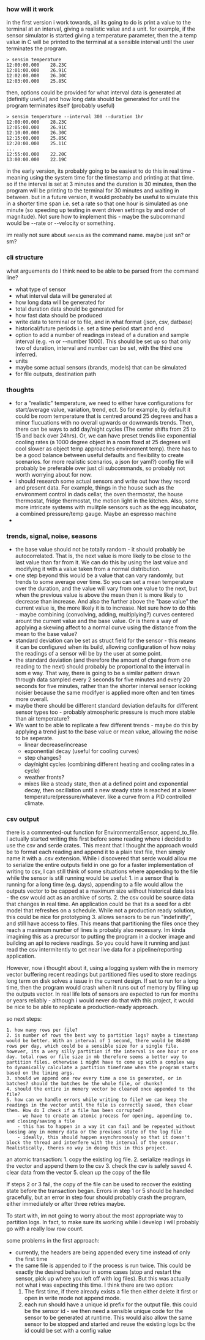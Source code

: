 
### how will it work

in the first version i work towards, all its going to do is print a value to the terminal at an interval, giving a realistic value and a unit. 
for example, if the sensor simulator is started giving a temperature parameter, then the a temp value in C will be printed  to the terminal at a sensible interval until the user terminates the program.

```
> sensim temperature
12:00:00.000    28.23C
12:01:00.000    26.91C
12:02:00.000    26.30C
12:03:00.000    25.85C
```

then, options could be provided for what interval data is generated at (definitly useful) and how long data should be generated for until the program terminates itself (probably useful)

```
> sensim temperature --interval 300 --duration 1hr
12:00:00.000    28.23C
12:05:00.000    26.91C
12:10:00.000    26.30C
12:15:00.000    25.85C
12:20:00.000    25.11C
...
12:55:00.000    22.20C
13:00:00.000    22.19C
```

in the early version, its probably going to be easiest to do this in real time - meaning using the system time for the timestamp and printing at that time. so if the interval is set at 3 minutes and the duration is 30 minutes, then the program will be printing to the terminal for 30 minutes and waiting in between. but in a future version, it would probably be useful to simulate this in a shorter time span i.e. set a rate so that one hour is simulated as one minute (so speeding up testing in event driven settings by and order of magnitude). Not sure how to implement this - maybe the subcommand would be --rate or --velocity or something. 


im really not sure about `sensim` as the command name. maybe just sn? or sm?


### cli structure

what arguements do I think need to be able to be parsed from the command line?

- what type of sensor
- what interval data will be generated at
- how long data will be generated for
- total duration data should be generated for
- how fast data should be produced
- write data to terminal or to file, and in what format (json, csv, datbase)
- historical/future periods i.e. set a time period start and end
- option to add a number of readings instead of a duration and sample interval (e.g. -n or --number 1000). This should be set up so that only two of duration, interval and number can be set, with the third one inferred.
- units
- maybe some actual sensors (brands, models) that can be simulated
- for file outputs, destination path

### thoughts
- for a "realistic" temperature, we need to either have configurations for start/average value, variation, trend, ect. So for example, by default it could be room temperature that is centred around 25 degrees and has a minor flucuations with no overall upwards or downwards trends. Then, there can be ways to add day/night cycles (The center shifts from 25 to 15 and back over 24hrs). Or, we can have preset trends like exponential cooling rates (a 1000 degree object in a room fixed at 25 degrees will cool slower as object temp approaches environment temp). there has to be a good balance between useful defaults and flexibility to create scenarios. for more realistic scenarios, a json (or yaml?) config file will probably be preferable over just cli subcommands, so probably not worth worrying about for now.
- i should research some actual sensors and write out how they record and present data. For example, things in the house such as the environment control in dads cellar, the oven thermostat, the house thermostat, fridge thermostat, the motion light in the kitchen. Also, some more intricate systems with mulitple sensors such as the egg incubator, a combined pressure/temp gauge. Maybe an espresso machine
- 

### trends, signal, noise, seasons

- the base value should not be totally random - it should probably be autocorrelated. That is, the next value is more likely to be close to the last value than far from it. We can do this by using the last value and modifying it with a value taken from a normal distribution. 
- one step beyond this would be a value that can vary randomly, but trends to some average over time. So you can set a mean temperature over the duration, and the value will vary from one value to the next, but when the previous value is above the mean then it is more likely to decrease than increase. And also the further above the "base value" the current value is, the more likely it is to increase. Not sure how to do this - maybe combining (convolving, adding, multiplying?) curves centered arount the current value and the base value. Or is there a way of applying a skewing affect to a normal curve using the distance from the mean to the base value?
- standard deviation can be set as struct field for the sensor - this means it can be configured when its build, allowing configuration of how noisy the readings of a sensor will be by the user at some point.
- the standard deviation (and therefore the amount of change from one reading to the next) should probably be proportional to the interval in som e way. That way, there is going to be a similar pattern drawn through data sampled every 2 seconds for five minutes and every 20 seconds for five minutes, rather than the shorter interval sensor looking noisier because the same modifyer is applied more often and ten times more overall. 
- maybe there should be different standard deviation defaults for different sensor types too - probably atmospheric pressure is much more stable than air temperature? 
- We want to be able to replicate a few different trends - maybe do this by applying a trend just to the base value or mean value, allowing the noise to be seperate. 
    - linear decrease/increase
    - exponential decay (useful for cooling curves)
    - step changes?
    - day/night cycles (combining different heating and cooling rates in a cycle)
    - weather fronts?
    - mixes like a steady state, then at a defined point and exponential decay, then oscillation until a new steady state is reached at a lower temperature/pressure/whatever. like a curve from a PID controlled climate.


### csv output

there is a commented-out function for EnvironmentalSensor, append_to_file. I actually started writing this first before some reading where i decided to use the csv and serde crates. This meant that I thought the approach would be to format each reading and append it to a plain text file, then simply name it with a .csv extension. While i discovered that serde would allow me to serialize the entire outputs field in one go for a faster implementation of writing to csv, I can still think of some situations where appending to the file while the sensor is still running would be useful: 
    1. in a sensor that is running for a long time (e.g. days), appending to a file would allow the outputs vector to be capped at a maximum size without historical data loss - the csv would act as an archive of sorts. 
    2. the csv could be source data that changes in real time. An application could be that its a seed for a dbt model that refreshes on a schedule. While not a production ready solution, this could be nice for prototyping 
    3. allows sensors to be run "indefinitly", and still have access to files. This means that partitioning the files once they reach a maximum number of lines is probably also necessary. 
Im kinda imagining this as a precursor to putting the program in a docker image and building an api to recieve readings. So you could have it running and just read the csv intermitently to get near live data for a pipeline/reporting application. 

However, now i thought about it, using a logging system with the in memory vector buffering recent readings but partitioned files used to store readings long term on disk solves a issue in the current design. If set to run for a long time, then the program would crash when it runs out of memory by filling up the outputs vector. In real life lots of sensors are expected to run for months or years reliably - although i would never do that with this project, it would be nice to be able to replicate a production-ready approach. 

so next steps:  

    1. how many rows per file?
    2. is number of rows the best way to partition logs? maybe a timestamp would be better. With an interval of 1 second, there would be 86400 rows per day, which could be a sensible size for a single file. however, its a very silly partition if the interval is one hour or one day. total rows or file size in mb therefore seems a better way to partition files. otherwise i might have to come up with a complex way to dynamically calculate a partition timeframe when the program starts based on the timing args.
    3. should we append one row every time a one is generated, or in batches? should the batches be the whole file, or chunks?
    4. should the entire in memery vector be cleared once appended to the file?
    5. how can we handle errors while writing to file? we can keep the readings in the vector until the file is correctly saved, then clear them. How do I check if a file has been corrupted?
        - we have to create an atomic process for opening, appending to, and closing/saving a file 
        - this has to happen in a way it can fail and be repeated without loosing any in memory data or the previous state of the log file
        - ideally, this should happen asynchronously so that it doesn't block the thread and interfere with the interval of the sensor. Realistically, theres no way im doing this in this project. 

an atomic transaction:
    1. copy the existing log file.
    2. serialize readings in the vector and append them to the csv
    3. check the csv is safely saved
    4. clear data from the vector
    5. clean up the copy of the file

If steps 2 or 3 fail, the copy of the file can be used to recover the existing state before the transaction began. Errors in step 1 or 5 should be handled gracefully, but an error in step four should probably crash the program, either immediately or after three retries maybe.

To start with, im not going to worry about the most appropriate way to partition logs. In fact, to make sure its working while i develop i will probably go with a really low row count. 


some problems in the first approach:

- currently, the headers are being appended every time instead of only the first time
- the same file is appended to if the process is run twice. This could be exactly the desired behaviour in some cases (stop and restart the sensor, pick up where you left off with log files). But this was actually not what i was expecting this time. I think there are two option:
    1. The first time, if there already exists a file then either delete it first or open in write mode not append mode. 
    2. each run should have a unique id prefix for the output file. this could be the sensor id - we then need a sensible unique code for the sensor to be generated at runtime. This would also allow the same sensor to be stopped and started and reuse the existing logs bc the id could be set with a config value
